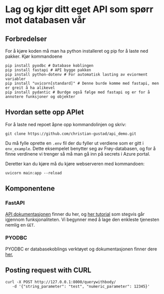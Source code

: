 # Lag og kjør ditt eget API som spørr mot databasen vår
## Forbredelser
For å kjøre koden må man ha python installeret og pip for å laste ned pakker.
Kjør kommandoene
```shellscript
pip install pyodbc # Database koblingen
pip install fastapi # API bygge pakken
pip install python-dotenv # For automatisk lasting av eviorment variabler
pip install "uvicorn[standard]" # Denne burde komme med fastapi, men er greit å ha alikevel
pip install pydantic # Burdge også følge med fastapi og er for å annotere funksjoner og objekter
```


## Hvordan sette opp APIet
For å laste ned repoet åpne opp kommandolinjen og skriv:
```shellscript
git clone https://github.com/christian-gustad/api_demo.git
```

Du må fylle oprette en `.env` fil der du fyller ut verdiene som er gitt i `env_example`.
Dette eksempelet benytter seg av Frøy-databasen, og for å finne verdinene vi trenger så må man gå inn på secrets i Azure portal.

Deretter kan du kjøre må du kjøre webserveren med kommandoen:
```shellscript
uvicorn main:app --reload
```

## Komponentene

### FastAPI
[API dokumentasjonen](https://fastapi.tiangolo.com/) finner du her, og [her tutorial](https://fastapi.tiangolo.com/tutorial/) som stegvis går igjennom funksjonaliteten. Vi begynner med å lage den enkleste tjenesten nemlig en `GET`.
### PYODBC
PYODBC er databasekoblings verktøyet og dokumentasjonen finner dere [her](https://github.com/mkleehammer/pyodbc/wiki),

## Posting request with CURL

```shellscript
curl -X POST http://127.0.0.1:8000/querywithbody/
   -d '{"string_parameter": "test", "numeric_parameter": 12345}'  
```
